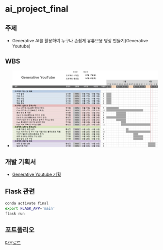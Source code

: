 # ai_project_final
## 주제
- Generative AI를 활용하여 누구나 손쉽게 유튜브용 영상 만들기(Generative Youtube)

## WBS
- ![wbs](./images/wbs.jpg)

## 개발 기획서
- [Generative Youtube 기획](https://equal-cardamom-6cb.notion.site/Generative-Youtube-36c7581929894d3a88e96c40c2d1a60b)


## Flask 관련
```bash
conda activate final
export FLASK_APP='main' 
flask run
```

## 포트폴리오
[다운로드](/portfolio/Generative%20Youtube.pdf)